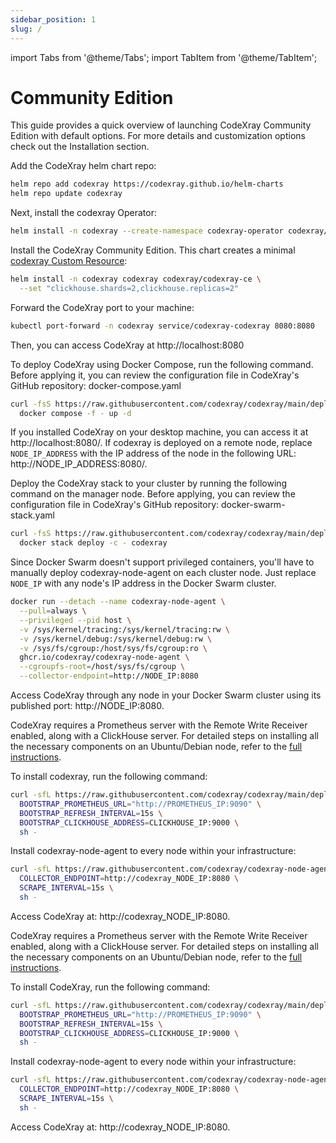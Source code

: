 ```yaml
---
sidebar_position: 1
slug: /
---
```


import Tabs from '@theme/Tabs';
import TabItem from '@theme/TabItem';

# Community Edition

This guide provides a quick overview of launching CodeXray Community Edition with default options. For more details and customization options check out the Installation section.

<Tabs queryString="env">
  <TabItem value="kubernetes" label="Kubernetes" default>

Add the CodeXray helm chart repo:

```bash
helm repo add codexray https://codexray.github.io/helm-charts
helm repo update codexray
```

Next, install the codexray Operator:

```bash
helm install -n codexray --create-namespace codexray-operator codexray/codexray-operator
```

Install the CodeXray Community Edition. This chart creates a minimal [codexray Custom Resource](/installation/k8s-operator):

```bash
helm install -n codexray codexray codexray/codexray-ce \
  --set "clickhouse.shards=2,clickhouse.replicas=2"
```

Forward the CodeXray port to your machine:

```bash
kubectl port-forward -n codexray service/codexray-codexray 8080:8080
```

Then, you can access CodeXray at http://localhost:8080

  </TabItem>

  <TabItem value="docker" label="Docker">

To deploy CodeXray using Docker Compose, run the following command. Before applying it, you can review the configuration file in CodeXray's GitHub repository: docker-compose.yaml

```bash
curl -fsS https://raw.githubusercontent.com/codexray/codexray/main/deploy/docker-compose.yaml | \
  docker compose -f - up -d
```

If you installed CodeXray on your desktop machine, you can access it at http://localhost:8080/. If codexray is deployed on a remote node, replace `NODE_IP_ADDRESS` with the IP address of the node in the following URL: http://NODE_IP_ADDRESS:8080/.

  </TabItem>

  <TabItem value="docker-swarm" label="Docker Swarm">

Deploy the CodeXray stack to your cluster by running the following command on the manager node. Before applying, you can review the configuration file in CodeXray's GitHub repository: docker-swarm-stack.yaml

```bash
curl -fsS https://raw.githubusercontent.com/codexray/codexray/main/deploy/docker-swarm-stack.yaml | \
  docker stack deploy -c - codexray
```

Since Docker Swarm doesn't support privileged containers, you'll have to manually deploy codexray-node-agent on each cluster node. Just replace `NODE_IP` with any node's IP address in the Docker Swarm cluster.

```bash
docker run --detach --name codexray-node-agent \
  --pull=always \
  --privileged --pid host \
  -v /sys/kernel/tracing:/sys/kernel/tracing:rw \
  -v /sys/kernel/debug:/sys/kernel/debug:rw \
  -v /sys/fs/cgroup:/host/sys/fs/cgroup:ro \
  ghcr.io/codexray/codexray-node-agent \
  --cgroupfs-root=/host/sys/fs/cgroup \
  --collector-endpoint=http://NODE_IP:8080
```
Access CodeXray through any node in your Docker Swarm cluster using its published port: http://NODE_IP:8080.
  </TabItem>

  <TabItem value="ubuntu" label="Ubuntu & Debian">

CodeXray requires a Prometheus server with the Remote Write Receiver enabled, along with a ClickHouse server. 
For detailed steps on installing all the necessary components on an Ubuntu/Debian node, refer to the [full instructions](/installation/ubuntu).

To install codexray, run the following command:

```bash
curl -sfL https://raw.githubusercontent.com/codexray/codexray/main/deploy/install.sh | \
  BOOTSTRAP_PROMETHEUS_URL="http://PROMETHEUS_IP:9090" \
  BOOTSTRAP_REFRESH_INTERVAL=15s \
  BOOTSTRAP_CLICKHOUSE_ADDRESS=CLICKHOUSE_IP:9000 \
  sh -
```

Install codexray-node-agent to every node within your infrastructure:

```bash
curl -sfL https://raw.githubusercontent.com/codexray/codexray-node-agent/main/install.sh | \
  COLLECTOR_ENDPOINT=http://codexray_NODE_IP:8080 \
  SCRAPE_INTERVAL=15s \
  sh -
```

Access CodeXray at: http://codexray_NODE_IP:8080.
</TabItem>

<TabItem value="rhel" label="RHEL & CentOS">

CodeXray requires a Prometheus server with the Remote Write Receiver enabled, along with a ClickHouse server. 
For detailed steps on installing all the necessary components on an Ubuntu/Debian node, refer to the [full instructions](/installation/rhel).

To install CodeXray, run the following command:

```bash
curl -sfL https://raw.githubusercontent.com/codexray/codexray/main/deploy/install.sh | \
  BOOTSTRAP_PROMETHEUS_URL="http://PROMETHEUS_IP:9090" \
  BOOTSTRAP_REFRESH_INTERVAL=15s \
  BOOTSTRAP_CLICKHOUSE_ADDRESS=CLICKHOUSE_IP:9000 \
  sh -
```

Install codexray-node-agent to every node within your infrastructure:

```bash
curl -sfL https://raw.githubusercontent.com/codexray/codexray-node-agent/main/install.sh | \
  COLLECTOR_ENDPOINT=http://codexray_NODE_IP:8080 \
  SCRAPE_INTERVAL=15s \
  sh -
```
Access CodeXray at: http://codexray_NODE_IP:8080.
</TabItem>
  


</Tabs>
